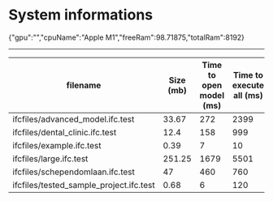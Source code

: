 # System informations 
 {"gpu":"","cpuName":"Apple M1","freeRam":98.71875,"totalRam":8192}
 _________ 
| filename | Size (mb) | Time to open model (ms) | Time to execute all (ms) | Total ifc entities | Total meshes | Total geometries | total errors |
|-------|-------|-------|-------|-------|-------|-------|-------|
| ifcfiles/advanced_model.ifc.test | 33.67 | 272 | 2399 | 594374 | 6401 | 14120 | 0 |
 ifcfiles/dental_clinic.ifc.test | 12.4 | 158 | 999 | 209259 | 2586 | 2626 | 176 |
 ifcfiles/example.ifc.test | 0.39 | 7 | 10 | 6487 | 115 | 119 | 0 |
 ifcfiles/large.ifc.test | 251.25 | 1679 | 5501 | 2153923 | 8701 | 9875 | 182 |
 ifcfiles/schependomlaan.ifc.test | 47 | 460 | 760 | 714485 | 3569 | 3643 | 7296 |
 ifcfiles/tested_sample_project.ifc.test | 0.68 | 6 | 120 | 14119 | 93 | 98 | 0 |
